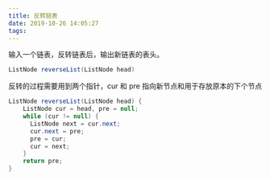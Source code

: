 ```yaml
---
title: 反转链表
date: 2019-10-26 14:05:27
tags: 
---
```

输入一个链表，反转链表后，输出新链表的表头。
```java
ListNode reverseList(ListNode head) 
```
反转的过程需要用到两个指针，cur 和 pre 指向新节点和用于存放原本的下个节点

```java
ListNode reverseList(ListNode head) {
    ListNode cur = head, pre = null;
    while (cur != null) {
      ListNode next = cur.next;
      cur.next = pre;
      pre = cur;
      cur = next;
    }
    return pre;
}
```